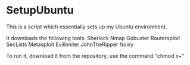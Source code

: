 # SetupUbuntu
This is a script which essentially sets up my Ubuntu environment.

It downloads the following tools:
  Sherlock
  Nmap
  Gobuster
  Routersploit
  SecLists
  Metasploit
  Evillimiter
  JohnTheRipper
  Noisy

To run it, download it from the repository, use the command "chmod x+"
